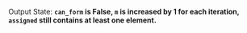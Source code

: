 Output State: **`can_form` is False, `m` is increased by 1 for each iteration, `assigned` still contains at least one element.**